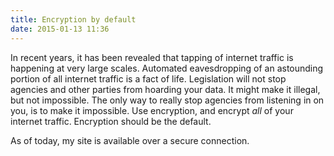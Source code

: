 ```yaml
---
title: Encryption by default
date: 2015-01-13 11:36
---
```


In recent years, it has been revealed that tapping of internet traffic is happening at very large scales.
Automated eavesdropping of an astounding portion of all internet traffic is a fact of life.
Legislation will not stop agencies and other parties from hoarding your data.
It might make it illegal, but not impossible.
The only way to really stop agencies from listening in on you, is to make it impossible.
Use encryption, and encrypt _all_ of your internet traffic.
Encryption should be the default.

As of today, my site is available over a secure connection.
